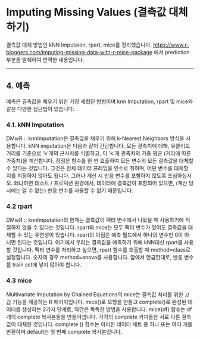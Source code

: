 # Imputing Missing Values (결측값 대체하기)
결측값 대체 방법인 kNN Imputaion, rpart, mice를 정리했습니다. https://www.r-bloggers.com/imputing-missing-data-with-r-mice-package 에서 prediction 부분을 발췌하여 번역한 내용입니다.
***
## 4. 예측
예측은 결측값을 채우기 위한 가장 세련된 방법이며 knn Imputation, rpart 및 mice와 같은 다양한 접근법이 있습니다.

### 4.1. kNN Imputation
DMwR :: knnImputation은 결측값을 채우기 위해 k-Nearest Neighbors 방식을 사용합니다. kNN imputation은 다음과 같이 간단합니다. 모든 결측치에 대해, 유클리드 거리를 기준으로 'k'개의 근사치를 식별하고, 이 'k'개 관측치의 가중 평균 (거리에 따른 가중치)을 계산합니다.
장점은 함수를 한 번 호출하여 모든 변수의 모든 결측값을 대체할 수 있다는 것입니다. 그것은 전체 데이터 프레임을 인수로 취하며, 어떤 변수를 대체할 지를 지정하지 않아도 됩니다. 그러나 계산 시 반응 변수를 포함하지 않도록 조심하십시오. 왜냐하면 테스트 / 프로덕션 환경에서, 데이터에 결측값이 포함되어 있으면,  (계산 당시에는 알 수 없는) 반응 변수를 사용할 수 없기 때문입니다.

### 4.2 rpart
DMwR :: knnImputation의 한계는 결측값이 팩터 변수에서 나왔을 때 사용하기에 적절하지 않을 수 있다는 것입니다. rpart와 mice는 모두 팩터 변수가 있어도 결측값을 대체할 수 있는 유연성이 있습니다. rpart의 이점은 예측 필드에서 하나의 변수만 0이 아니면 된다는 것입니다.
여기에서 우리는 결측값을 예측하기 위해 kNN대신 rpart를 사용할 것입니다. 팩터 변수를 처리하고 싶으면, rpart 함수를 호출할 때 method=class로 설정합니다. 숫자의 경우 method=anova를 사용합니다. 앞에서 언급한대로, 반응 변수를 train set에 넣지 않아야 합니다.

### 4.3 mice
Multivariate Imputation by Chained Equations의 mice는 결측값 처리를 위한 고급 기능을 제공하는 R 패키지입니다. mice()로 모형을 만들고 complete()로 완성된 데이터를 생성하는 2가지 단계로, 약간은 독특한 방법을 사용합니다. mice(df) 함수는 df 개의 complete 복사본들을 만들어냅니다. 각각의 complete 카피들은 서로 다른 결측값이 대체된 것입니다. complete () 함수는 이러한 데이터 세트 중 하나 또는 여러 개를 반환하며 default는 첫 번째 complete 복사본입니다. 
